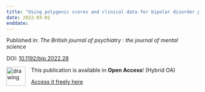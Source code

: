 ```yaml
---
title: "Using polygenic scores and clinical data for bipolar disorder patient stratification and lithium response prediction: machine learning approach."
date: 2022-03-01
enddate:
---
```


Published in: *The British journal of psychiatry : the journal of mental science*

DOI: [10.1192/bjp.2022.28](https://doi.org/10.1192/bjp.2022.28)

<img src="https://upload.wikimedia.org/wikipedia/commons/thumb/7/77/Open_Access_logo_PLoS_transparent.svg/800px-Open_Access_logo_PLoS_transparent.svg.png" alt="drawing" width="50" align="left"/> &nbsp;&nbsp;&nbsp;This publication is available in **Open Access**! (Hybrid OA)

&nbsp;&nbsp;&nbsp;[Access it freely here](https://www.cambridge.org/core/services/aop-cambridge-core/content/view/6AFF9E8BD7D3E7E086898EDB9522AAC1/S0007125022000289a.pdf/div-class-title-using-polygenic-scores-and-clinical-data-for-bipolar-disorder-patient-stratification-and-lithium-response-prediction-machine-learning-approach-div.pdf
)

